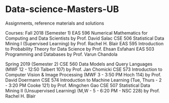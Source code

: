 # Data-science-Masters-UB
Assignments, reference materials and solutions

Courses:
Fall 2018 (Semester 1)
EAS 596 Numerical Mathematics for Computing and Data Scientists by Prof. David Salac
CSE 506 Statistical Data Mining I (Supervised Learning) by Prof. Rachel H. Blair
EAS 595 Introduction to Probability Theory for Data Science by Prof. Ehsan Esfahani
EAS 503 Programming and Databases by Prof. Varun Chandola

Spring 2019 (Semester 2)
CSE 560 Data Models and Query Languages (MWF 12 - 12:50 Talbert 107) by Prof. Jan Chomicki
CSE 573 Introduction to Computer Vision & Image Processing (MWF 3 - 3:50 PM Hoch 114) by Prof. David Doermann
CSE 574 Introduction to Machine Learning (Tue, Thurs - 2 - 3:20 PM Cooke 121) by Prof. Mingchen Gao
CSE 507 Statistical Data Mining II (Unsupervised Learning)  (M,W - 5 - 6:20 PM - NSC 228) by Prof. Rachel H. Blair
